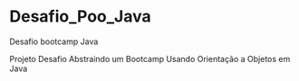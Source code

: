 # Desafio_Poo_Java
Desafio bootcamp Java

Projeto Desafio Abstraindo um Bootcamp Usando Orientação a Objetos em Java
